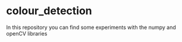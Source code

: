 # colour_detection
In this repository you can find some experiments with the numpy and openCV libraries
